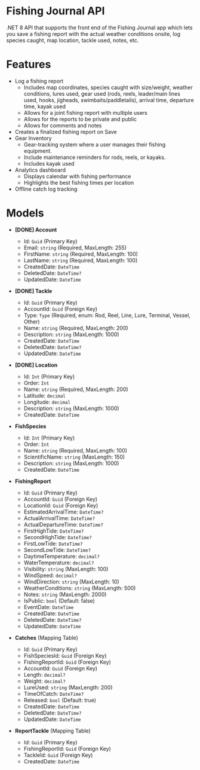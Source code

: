 # Fishing Journal API
.NET 8 API that supports the front end of the Fishing Journal app which lets you save a fishing report with the actual weather conditions onsite, log species caught, map location, tackle used, notes, etc.

# Features
- Log a fishing report 
    - Includes map coordinates, species caught with size/weight, weather conditions, lures used, gear used (rods, reels, leader/main lines used, hooks, jigheads, swimbaits/paddletails), arrival time, departure time, kayak used 
    - Allows for a joint fishing report with multiple users
    - Allows for the reports to be private and public
    - Allows for comments and notes
- Creates a finalized fishing report on Save
- Gear Inventory
    - Gear-tracking system where a user manages their fishing equipment.
    - Include maintenance reminders for rods, reels, or kayaks.
    - Includes kayak used
- Analytics dashboard
    - Displays calendar with fishing performance
    - Highlights the best fishing times per location
- Offline catch log tracking

# Models
- **[DONE] Account**
    - Id: `Guid` (Primary Key)
    - Email: `string` (Required, MaxLength: 255)
    - FirstName: `string` (Required, MaxLength: 100)
    - LastName: `string` (Required, MaxLength: 100)
    - CreatedDate: `DateTime`
    - DeletedDate: `DateTime?`
    - UpdatedDate: `DateTime`

- **[DONE] Tackle**
    - Id: `Guid` (Primary Key)
    - AccountId: `Guid` (Foreign Key)
    - Type: `Type` (Required, enum: Rod, Reel, Line, Lure, Terminal, Vessel, Other)
    - Name: `string` (Required, MaxLength: 200)
    - Description: `string` (MaxLength: 1000)
    - CreatedDate: `DateTime`
    - DeletedDate: `DateTime?`
    - UpdatedDate: `DateTime`

- **[DONE] Location**
    - Id: `Int` (Primary Key)
    - Order: `Int`
    - Name: `string` (Required, MaxLength: 200)
    - Latitude: `decimal`
    - Longitude: `decimal`
    - Description: `string` (MaxLength: 1000)
    - CreatedDate: `DateTime`

- **FishSpecies**
    - Id: `Int` (Primary Key)
    - Order: `Int`
    - Name: `string` (Required, MaxLength: 100)
    - ScientificName: `string` (MaxLength: 150)
    - Description: `string` (MaxLength: 1000)
    - CreatedDate: `DateTime`

- **FishingReport**
    - Id: `Guid` (Primary Key)
    - AccountId: `Guid` (Foreign Key)
    - LocationId: `Guid` (Foreign Key)
    - EstimatedArrivalTime: `DateTime?`
    - ActualArrivalTime: `DateTime?`
    - ActualDepartureTime: `DateTime?`
    - FirstHighTide: `DateTime?`
    - SecondHighTide: `DateTime?`
    - FirstLowTide: `DateTime?`
    - SecondLowTide: `DateTime?`
    - DaytimeTemperature: `decimal?`
    - WaterTemperature: `decimal?`
    - Visibility: `string` (MaxLength: 100)
    - WindSpeed: `decimal?`
    - WindDirection: `string` (MaxLength: 10)
    - WeatherConditions: `string` (MaxLength: 500)
    - Notes: `string` (MaxLength: 2000)
    - IsPublic: `bool` (Default: false)
    - EventDate: `DateTime`
    - CreatedDate: `DateTime`
    - DeletedDate: `DateTime?`
    - UpdatedDate: `DateTime`

- **Catches** (Mapping Table)
    - Id: `Guid` (Primary Key)
    - FishSpeciesId: `Guid` (Foreign Key)
    - FishingReportId: `Guid` (Foreign Key)
    - AccountId: `Guid` (Foreign Key)
    - Length: `decimal?`
    - Weight: `decimal?`
    - LureUsed: `string` (MaxLength: 200)
    - TimeOfCatch: `DateTime?`
    - Released: `bool` (Default: true)
    - CreatedDate: `DateTime`
    - DeletedDate: `DateTime?`
    - UpdatedDate: `DateTime`

- **ReportTackle** (Mapping Table)
    - Id: `Guid` (Primary Key)
    - FishingReportId: `Guid` (Foreign Key)
    - TackleId: `Guid` (Foreign Key)
    - CreatedDate: `DateTime`

